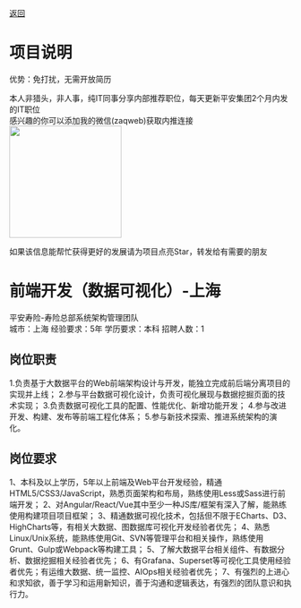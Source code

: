 [返回](../../)

# 项目说明

优势：免打扰，无需开放简历

本人非猎头，非人事，纯IT同事分享内部推荐职位，每天更新平安集团2个月内发的IT职位  
感兴趣的你可以添加我的微信(zaqweb)获取内推连接  
<img src="https://github.com/zaqweb/PA-IT-JOBS/blob/master/WechatICode.jpeg"  height="200" width="200">

如果该信息能帮忙获得更好的发展请为项目点亮Star，转发给有需要的朋友

# 前端开发（数据可视化）-上海
平安寿险-寿险总部系统架构管理团队  
城市：上海 经验要求：5年 学历要求：本科  招聘人数：1

## 岗位职责
1.负责基于大数据平台的Web前端架构设计与开发，能独立完成前后端分离项目的实现并上线；
2.参与平台数据可视化设计，负责可视化展现与数据挖掘页面的技术实现；
3.负责数据可视化工具的配置、性能优化、新增功能开发；
4.参与改进开发、构建、发布等前端工程化体系；
5.参与新技术探索、推进系统架构的演化。

## 岗位要求
1、本科及以上学历，5年以上前端及Web平台开发经验，精通HTML5/CSS3/JavaScript，熟悉页面架构和布局，熟练使用Less或Sass进行前端开发；
2、对Angular/React/Vue其中至少一种JS库/框架有深入了解，能熟练使用构建项目项目框架；
3、精通数据可视化技术，包括但不限于ECharts、D3、HighCharts等，有相关大数据、图数据库可视化开发经验者优先；
4、熟悉Linux/Unix系统，能熟练使用Git、SVN等管理平台和相关操作，熟练使用Grunt、Gulp或Webpack等构建工具；
5、了解大数据平台相关组件、有数据分析、数据挖掘相关经验者优先；
6、有Grafana、Superset等可视化工具使用经验者优先；有运维大数据、统一监控、AIOps相关经验者优先；
7、有强烈的上进心和求知欲，善于学习和运用新知识，善于沟通和逻辑表达，有强烈的团队意识和执行力。




